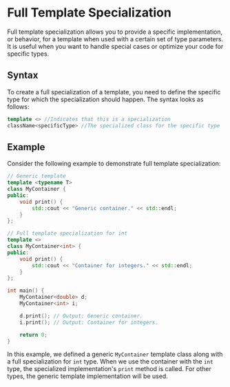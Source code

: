 # Full Template Specialization

Full template specialization allows you to provide a specific implementation, or behavior, for a template when used with a certain set of type parameters. It is useful when you want to handle special cases or optimize your code for specific types.

## Syntax
To create a full specialization of a template, you need to define the specific type for which the specialization should happen. The syntax looks as follows:

```cpp
template <> //Indicates that this is a specialization
className<specificType> //The specialized class for the specific type
```

## Example
Consider the following example to demonstrate full template specialization:

```cpp
// Generic template
template <typename T>
class MyContainer {
public:
    void print() {
        std::cout << "Generic container." << std::endl;
    }
};

// Full template specialization for int
template <>
class MyContainer<int> {
public:
    void print() {
        std::cout << "Container for integers." << std::endl;
    }
};

int main() {
    MyContainer<double> d;
    MyContainer<int> i;

    d.print(); // Output: Generic container.
    i.print(); // Output: Container for integers.

    return 0;
}
```

In this example, we defined a generic `MyContainer` template class along with a full specialization for `int` type. When we use the container with the `int` type, the specialized implementation's `print` method is called. For other types, the generic template implementation will be used.